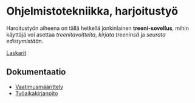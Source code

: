 # Ohjelmistotekniikka, harjoitustyö

Haroitustyön aiheena on tällä hetkellä jonkinlainen <strong>treeni-sovellus</strong>, mihin käyttäjä voi asettaa <i>treenitavoitteita</i>, <i>kirjata treeninsä</i> ja <i>seurata edistymistään</i>.

[Laskarit](/laskarit)

## Dokumentaatio

- [Vaatimusmäärittely](./python-workout-app/dokumentaatio/vaatimusmaarittely.md)
- [Työaikakirjanpito](./python-workout-app/dokumentaatio/tuntikirjanpito.md)
